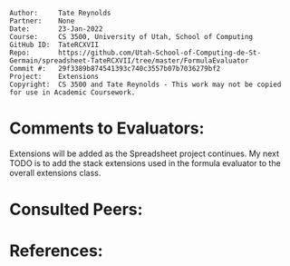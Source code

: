 ﻿```
Author:     Tate Reynolds
Partner:    None
Date:       23-Jan-2022
Course:     CS 3500, University of Utah, School of Computing
GitHub ID:  TateRCXVII
Repo:       https://github.com/Utah-School-of-Computing-de-St-Germain/spreadsheet-TateRCXVII/tree/master/FormulaEvaluator
Commit #:   29f3389b874541393c740c3557b07b7036279bf2
Project:    Extensions
Copyright:  CS 3500 and Tate Reynolds - This work may not be copied for use in Academic Coursework.
```

# Comments to Evaluators:
Extensions will be added as the Spreadsheet project continues.
My next TODO is to add the stack extensions used in the formula evaluator to the overall extensions class.

# Consulted Peers:


# References:
